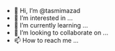 - 👋 Hi, I’m @tasmimazad
- 👀 I’m interested in ...
- 🌱 I’m currently learning ...
- 💞️ I’m looking to collaborate on ...
- 📫 How to reach me ...

<!---
tasmimazad/tasmimazad is a ✨ special ✨ repository because its `README.md` (this file) appears on your GitHub profile.
You can click the Preview link to take a look at your changes.
--->
